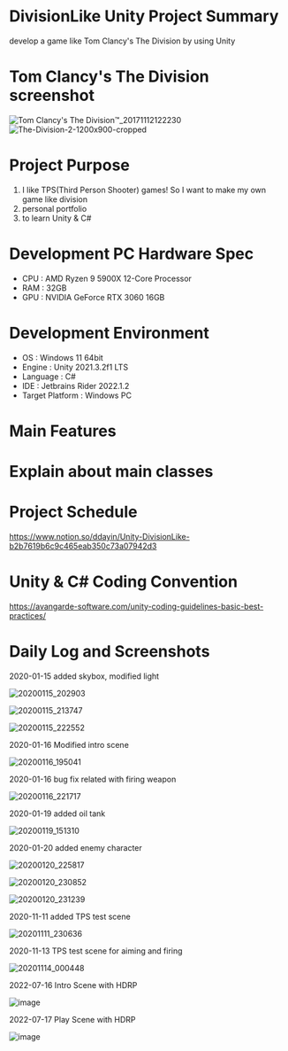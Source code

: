 # DivisionLike Unity Project Summary
develop a game like Tom Clancy's The Division by using Unity

# Tom Clancy's The Division screenshot
![Tom Clancy's The Division™_20171112122230](https://user-images.githubusercontent.com/29808782/72430650-46e28200-37d6-11ea-8d93-8d0e4676b533.jpg)
![The-Division-2-1200x900-cropped](https://user-images.githubusercontent.com/29808782/178140678-ba8bdbdd-3395-452f-8786-edd249ad4cf8.jpg)

# Project Purpose
1. I like TPS(Third Person Shooter) games! So I want to make my own game like division
2. personal portfolio
3. to learn Unity & C#

# Development PC Hardware Spec
- CPU : AMD Ryzen 9 5900X 12-Core Processor
- RAM : 32GB
- GPU : NVIDIA GeForce RTX 3060 16GB

# Development Environment
- OS : Windows 11 64bit
- Engine : Unity 2021.3.2f1 LTS
- Language : C#
- IDE : Jetbrains Rider 2022.1.2
- Target Platform : Windows PC

# Main Features

# Explain about main classes

# Project Schedule
https://www.notion.so/ddayin/Unity-DivisionLike-b2b7619b6c9c465eab350c73a07942d3

# Unity & C# Coding Convention
https://avangarde-software.com/unity-coding-guidelines-basic-best-practices/

# Daily Log and Screenshots
2020-01-15 added skybox, modified light

![20200115_202903](https://user-images.githubusercontent.com/29808782/72430514-ef441680-37d5-11ea-8434-fbd563e20a2e.png)

![20200115_213747](https://user-images.githubusercontent.com/29808782/72434586-52867680-37df-11ea-9b0d-b8e781ac777c.png)

![20200115_222552](https://user-images.githubusercontent.com/29808782/72437427-0ee33b00-37e6-11ea-8950-5e07abf98bfc.png)


2020-01-16 Modified intro scene

![20200116_195041](https://user-images.githubusercontent.com/29808782/72518858-8920c780-3899-11ea-98f7-5cb528dc3699.png)


2020-01-16 bug fix related with firing weapon

![20200116_221717](https://user-images.githubusercontent.com/29808782/72528278-048c7400-38ae-11ea-94aa-630f611152b4.png)

2020-01-19 added oil tank

![20200119_151310](https://user-images.githubusercontent.com/29808782/72675895-54e21c80-3ace-11ea-89ac-0362ca552a79.png)

2020-01-20 added enemy character

![20200120_225817](https://user-images.githubusercontent.com/29808782/72732114-69aad700-3bd8-11ea-8508-f138805d6256.png)

![20200120_230852](https://user-images.githubusercontent.com/29808782/72732822-ef7b5200-3bd9-11ea-9a4b-6efde6f0d070.png)

![20200120_231239](https://user-images.githubusercontent.com/29808782/72733049-687aa980-3bda-11ea-95f9-137097443d6a.png)

2020-11-11 added TPS test scene

![20201111_230636](https://user-images.githubusercontent.com/29808782/98821212-97685180-2472-11eb-9e9d-25b633bdcae2.png)

2020-11-13 TPS test scene for aiming and firing

![20201114_000448](https://user-images.githubusercontent.com/29808782/99086611-1abdaa80-260d-11eb-8092-08781a027761.png)

2022-07-16 Intro Scene with HDRP

![image](https://user-images.githubusercontent.com/29808782/179361895-6eb2fa32-b184-4663-8ada-3d7d098e19ee.png)

2022-07-17 Play Scene with HDRP

![image](https://user-images.githubusercontent.com/29808782/179385652-e2785209-799e-4859-b555-19d37dcd4c07.png)
